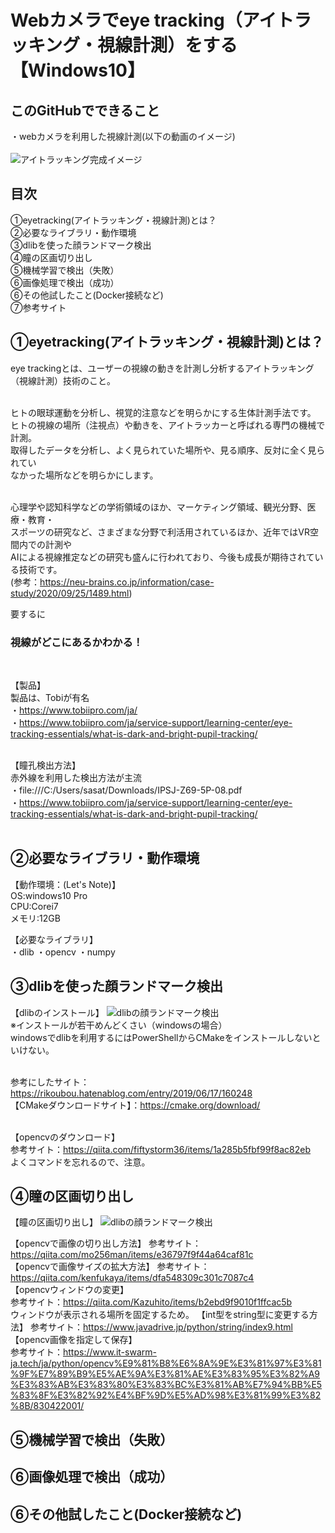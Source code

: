 # Webカメラでeye tracking（アイトラッキング・視線計測）をする【Windows10】

## このGitHubでできること
・webカメラを利用した視線計測(以下の動画のイメージ)
<br><br>
<img src="https://github.com/sassa4771/eyetrack/blob/main/Gif/eye04.gif" alt="アイトラッキング完成イメージ" title="eye03">

## 目次
①eyetracking(アイトラッキング・視線計測)とは？<br>
②必要なライブラリ・動作環境<br>
③dlibを使った顔ランドマーク検出<br>
④瞳の区画切り出し<br>
⑤機械学習で検出（失敗）<br>
⑥画像処理で検出（成功）<br>
⑥その他試したこと(Docker接続など)<br>
⑦参考サイト<br>

## ①eyetracking(アイトラッキング・視線計測)とは？
eye trackingとは、ユーザーの視線の動きを計測し分析するアイトラッキング（視線計測）技術のこと。<br><br>

ヒトの眼球運動を分析し、視覚的注意などを明らかにする生体計測手法です。<br>
ヒトの視線の場所（注視点）や動きを、アイトラッカーと呼ばれる専門の機械で計測。<br>
取得したデータを分析し、よく見られていた場所や、見る順序、反対に全く見られてい<br>
なかった場所などを明らかにします。<br><br>

心理学や認知科学などの学術領域のほか、マーケティング領域、観光分野、医療・教育・<br>
スポーツの研究など、さまざまな分野で利活用されているほか、近年ではVR空間内での計測や<br>
AIによる視線推定などの研究も盛んに行われており、今後も成長が期待されている技術です。<br>
(参考：https://neu-brains.co.jp/information/case-study/2020/09/25/1489.html)

要するに<h3>視線がどこにあるかわかる！</h3><br>

【製品】<br>
製品は、Tobiが有名<br>
・https://www.tobiipro.com/ja/<br>
・https://www.tobiipro.com/ja/service-support/learning-center/eye-tracking-essentials/what-is-dark-and-bright-pupil-tracking/<br><br>

【瞳孔検出方法】<br>
赤外線を利用した検出方法が主流<br>
・file:///C:/Users/sasat/Downloads/IPSJ-Z69-5P-08.pdf<br>
・https://www.tobiipro.com/ja/service-support/learning-center/eye-tracking-essentials/what-is-dark-and-bright-pupil-tracking/<br><br>

## ②必要なライブラリ・動作環境
【動作環境：(Let's Note)】<br>
OS:windows10 Pro<br>
CPU:Corei7<br>
メモリ:12GB<br>

【必要なライブラリ】<br>
・dlib
・opencv
・numpy

## ③dlibを使った顔ランドマーク検出
【dlibのインストール】
<img src="https://github.com/sassa4771/eyetrack/blob/main/Gif/eye00.gif" alt="dlibの顔ランドマーク検出" title="eye01">
<br>
※インストールが若干めんどくさい（windowsの場合）<br>
windowsでdlibを利用するにはPowerShellからCMakeをインストールしないといけない。<br><br>

参考にしたサイト：https://rikoubou.hatenablog.com/entry/2019/06/17/160248<br>
【CMakeダウンロードサイト】：https://cmake.org/download/<br><br>

【opencvのダウンロード】<br>
参考サイト：https://qiita.com/fiftystorm36/items/1a285b5fbf99f8ac82eb<br>
よくコマンドを忘れるので、注意。

## ④瞳の区画切り出し
【瞳の区画切り出し】
<img src="https://github.com/sassa4771/eyetrack/blob/main/Gif/eye00.gif" alt="dlibの顔ランドマーク検出" title="eye01">
<br>

【opencvで画像の切り出し方法】
参考サイト：https://qiita.com/mo256man/items/e36797f9f44a64caf81c<br>
【opencvで画像サイズの拡大方法】
参考サイト：https://qiita.com/kenfukaya/items/dfa548309c301c7087c4<br>
【opencvウィンドウの変更】<br>
参考サイト：https://qiita.com/Kazuhito/items/b2ebd9f9010f1ffcac5b<br>
ウィンドウが表示される場所を固定するため。
【int型をstring型に変更する方法】
参考サイト：https://www.javadrive.jp/python/string/index9.html<br>
【opencv画像を指定して保存】<br>
参考サイト：https://www.it-swarm-ja.tech/ja/python/opencv%E9%81%B8%E6%8A%9E%E3%81%97%E3%81%9F%E7%89%B9%E5%AE%9A%E3%81%AE%E3%83%95%E3%82%A9%E3%83%AB%E3%83%80%E3%83%BC%E3%81%AB%E7%94%BB%E5%83%8F%E3%82%92%E4%BF%9D%E5%AD%98%E3%81%99%E3%82%8B/830422001/<br>

## ⑤機械学習で検出（失敗）
## ⑥画像処理で検出（成功）
## ⑥その他試したこと(Docker接続など)
